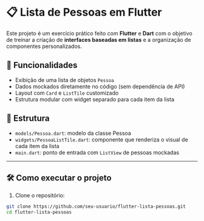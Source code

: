 # 📋 Lista de Pessoas em Flutter

Este projeto é um exercício prático feito com **Flutter** e **Dart** com o objetivo de treinar a criação de **interfaces baseadas em listas** e a organização de componentes personalizados.

## 🚀 Funcionalidades

- Exibição de uma lista de objetos `Pessoa`
- Dados mockados diretamente no código (sem dependência de API)
- Layout com `Card` e `ListTile` customizado
- Estrutura modular com widget separado para cada item da lista

## 🧱 Estrutura

- `models/Pessoa.dart`: modelo da classe Pessoa
- `widgets/PessoaListTile.dart`: componente que renderiza o visual de cada item da lista
- `main.dart`: ponto de entrada com `ListView` de pessoas mockadas

---

## 🛠️ Como executar o projeto

1. Clone o repositório:

```bash
git clone https://github.com/seu-usuario/flutter-lista-pessoas.git
cd flutter-lista-pessoas
